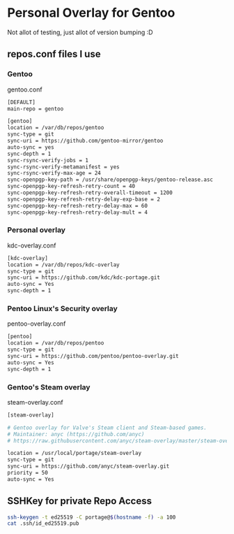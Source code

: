 # Personal Overlay for Gentoo

Not allot of testing, just allot of version bumping :D

## repos.conf files I use

### Gentoo

gentoo.conf
```bash
[DEFAULT]
main-repo = gentoo

[gentoo]
location = /var/db/repos/gentoo
sync-type = git
sync-uri = https://github.com/gentoo-mirror/gentoo
auto-sync = yes
sync-depth = 1
sync-rsync-verify-jobs = 1
sync-rsync-verify-metamanifest = yes
sync-rsync-verify-max-age = 24
sync-openpgp-key-path = /usr/share/openpgp-keys/gentoo-release.asc
sync-openpgp-key-refresh-retry-count = 40
sync-openpgp-key-refresh-retry-overall-timeout = 1200
sync-openpgp-key-refresh-retry-delay-exp-base = 2
sync-openpgp-key-refresh-retry-delay-max = 60
sync-openpgp-key-refresh-retry-delay-mult = 4
```
### Personal overlay

kdc-overlay.conf
```bash
[kdc-overlay]
location = /var/db/repos/kdc-overlay
sync-type = git
sync-uri = https://github.com/kdc/kdc-portage.git
auto-sync = Yes
sync-depth = 1
```

### Pentoo Linux's Security overlay

pentoo-overlay.conf
```bash
[pentoo]
location = /var/db/repos/pentoo
sync-type = git
sync-uri = https://github.com/pentoo/pentoo-overlay.git
auto-sync = Yes
sync-depth = 1
```

### Gentoo's Steam overlay

steam-overlay.conf
```bash
[steam-overlay]

# Gentoo overlay for Valve's Steam client and Steam-based games.
# Maintainer: anyc (https://github.com/anyc)
# https://raw.githubusercontent.com/anyc/steam-overlay/master/steam-overlay.conf

location = /usr/local/portage/steam-overlay
sync-type = git
sync-uri = https://github.com/anyc/steam-overlay.git
priority = 50
auto-sync = Yes
```

## SSHKey for private Repo Access

```bash
ssh-keygen -t ed25519 -C portage@$(hostname -f) -a 100
cat .ssh/id_ed25519.pub
```
